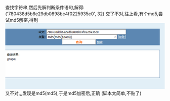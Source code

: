 查找字符串,然后先解判断条件语句,解得:('780438d5b6e29db0898bc4f0225935c0', 32)
交了不对,往上看,有个md5,尝试md5解密,得到
![](1.png)
又不对,,,发现是md5(md5),于是md5加密后,正确
(脚本太简单,不贴了)